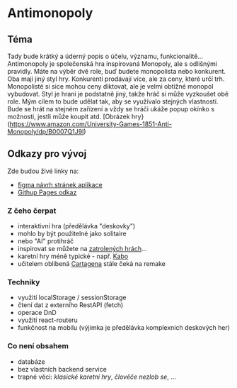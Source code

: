 # Antimonopoly

## Téma
Tady bude krátký a úderný popis o účelu, významu, funkcionalitě...
Antimonopoly je společenská hra inspirovaná Monopoly, ale s odlišnými pravidly. Máte na výběr dvě role, buď budete monopolista nebo konkurent. Oba mají jiný styl hry.  Konkurenti prodávají více, ale za ceny, které určí trh. Monopolisté si sice mohou ceny diktovat, ale je velmi obtížné monopol vybudovat. Styl je hraní je podstatně jiný, takže hráč si může vyzkoušet obě role. Mým cílem to bude udělat tak, aby se využívalo stejných vlastností. Bude se hrát na stejném zařízení a vždy se hráči ukáže popup okínko s možnosti, jestli může koupit atd. [Obrázek hry}(https://www.amazon.com/University-Games-1851-Anti-Monopoly/dp/B0007Q1J9I)
## Odkazy pro vývoj

Zde budou živé linky na:
- [figma návrh stránek aplikace](https://www.figma.com/file/7aOytndegFgeOyqWfMGZd1/Untitled?type=design&node-id=0%3A1&mode=design&t=Dc2NjVutnCt1RiLT-1)
- [Githup Pages odkaz](https://pslib-cz.github.io/2023-p3a-mpa-react-project-kostlanovec/)

### Z čeho čerpat

- interaktivní hra (předělávka "deskovky")
- mohlo by být použitelné jako solitaire
- nebo "AI" protihráč
- inspirovat se můžete na [zatrolených hrách](https://www.zatrolene-hry.cz/katalog-her/?fType=cat&keyword=&theme=-1&category=-1&minlength=-1&maxlength=-1&localization=6%2C+7%2C+8&min_players=1&max_players=1&age=-1)...
- karetní hry méně typické - např. [Kabo](https://www.zatrolene-hry.cz/spolecenska-hra/kabo-8341/)
- učitelem oblíbená [Cartagena](https://www.zatrolene-hry.cz/spolecenska-hra/cartagena-422/) stále čeká na remake

### Techniky

- využití localStorage / sessionStorage
- čtení dat z externího RestAPI (fetch)
- operace DnD
- využití react-routeru
- funkčnost na mobilu (výjimka je předělávka komplexních deskových her)

### Co není obsahem 

- databáze
- bez vlastních backend service
- trapné věci: *klasické karetní hry*, *člověče nezlob se*, ...
